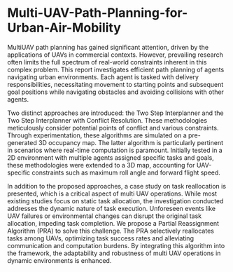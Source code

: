 # Multi-UAV-Path-Planning-for-Urban-Air-Mobility


MultiUAV path planning has gained significant attention, driven by the applications of UAVs in commercial contexts. However, prevailing research often limits the full spectrum of real-world constraints inherent in this complex problem. This report investigates efficient path planning of agents navigating urban environments. Each agent is tasked with delivery responsibilities, necessitating movement to starting points and subsequent goal positions while navigating obstacles and avoiding collisions with other agents. 


Two distinct approaches are introduced: the Two Step Interplanner and the Two Step Interplanner with Conflict Resolution. These methodologies meticulously consider potential points of conflict and various constraints. Through experimentation, these algorithms are simulated on a pre-generated 3D occupancy map. The latter algorithm is particularly pertinent in scenarios where real-time computation is paramount. Initially tested in a 2D environment with multiple agents assigned specific tasks and goals, these methodologies were extended to a 3D map, accounting for UAV-specific constraints such as maximum roll angle and forward flight speed. 


In addition to the proposed approaches, a case study on task reallocation is presented, which is a critical aspect of multi UAV operations. While most existing studies focus on static task allocation, the investigation conducted addresses the dynamic nature of task execution. Unforeseen events like UAV failures or environmental changes can disrupt the original task allocation, impeding task completion. We propose a Partial Reassignment Algorithm (PRA) to solve this challenge. The PRA selectively reallocates tasks among UAVs, optimizing task success rates and alleviating communication and computation burdens. By integrating this algorithm into the framework, the adaptability and robustness of multi UAV operations in dynamic environments is enhanced.
